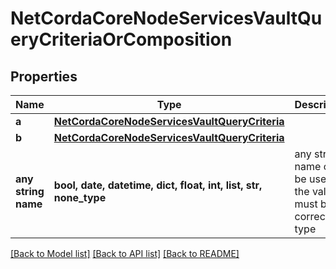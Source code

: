 # NetCordaCoreNodeServicesVaultQueryCriteriaOrComposition

## Properties
Name | Type | Description | Notes
------------ | ------------- | ------------- | -------------
**a** | [**NetCordaCoreNodeServicesVaultQueryCriteria**](NetCordaCoreNodeServicesVaultQueryCriteria.md) |  | 
**b** | [**NetCordaCoreNodeServicesVaultQueryCriteria**](NetCordaCoreNodeServicesVaultQueryCriteria.md) |  | 
**any string name** | **bool, date, datetime, dict, float, int, list, str, none_type** | any string name can be used but the value must be the correct type | [optional]

[[Back to Model list]](../README.md#documentation-for-models) [[Back to API list]](../README.md#documentation-for-api-endpoints) [[Back to README]](../README.md)


